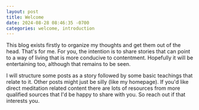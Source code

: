 ```yaml
---
layout: post
title: Welcome
date: 2024-08-28 08:46:35 -0700
categories: welcome, introduction
---
```

This blog exists firstly to organize my thoughts and get them out of the head. That's for me. For you, the intention is
to share stories that can point to a way of living that is more conducive to contentment. Hopefully it will be
entertaining too, although that remains to be seen.

I will structure some posts as a story followed by some basic teachings that relate to it. Other posts might just be
silly (like my homepage). If you'd like direct meditation related content there are lots of resources from more
qualified sources that I'd be happy to share with you. So reach out if that interests you.
